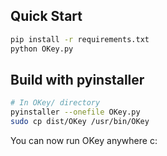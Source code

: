 ## Quick Start
```sh
pip install -r requirements.txt
python OKey.py
```

## Build with pyinstaller
```sh
# In OKey/ directory
pyinstaller --onefile OKey.py
sudo cp dist/OKey /usr/bin/OKey
```
You can now run OKey anywhere c:

